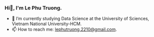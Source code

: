 ### Hi👋, I'm Le Phu Truong.

- 🌱 I’m currently studying Data Science at the University of Sciences, Vietnam National University-HCM.
- 📫 How to reach me: lephutruong.2210@gmail.com.

<!--
**letruongzzio/letruongzzio** is a ✨ _special_ ✨ repository because its `README.md` (this file) appears on your GitHub profile.

Here are some ideas to get you started:

- 🔭 I’m currently working on ...
- 
- 👯 I’m looking to collaborate on ...
- 🤔 I’m looking for help with ...
- 💬 Ask me about ...

- 😄 Pronouns: ...
- ⚡ Fun fact: ...
-->

